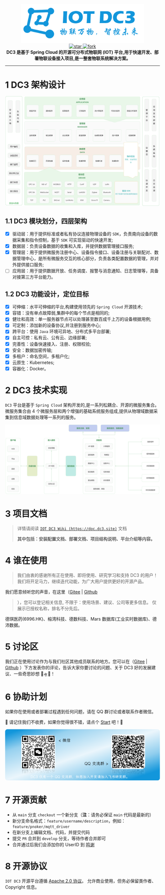 <p align="center">
	<img src="dc3/images/logo-blue.png" width="400">
<br>
<a href='https://gitee.com/pnoker/iot-dc3/stargazers'>
    <img src='https://gitee.com/pnoker/iot-dc3/badge/star.svg?theme=gvp' alt='star'></img>
</a>
<a href='https://gitee.com/pnoker/iot-dc3/members'>
    <img src='https://gitee.com/pnoker/iot-dc3/badge/fork.svg?theme=gvp' alt='fork'></img>
</a>
<br>
<strong>DC3 是基于 Spring Cloud 的开源可分布式物联网 (IOT) 平台,用于快速开发、部署物联设备接入项目,是一整套物联系统解决方案。</strong>
</p>

---

# 1 DC3 架构设计

![iot-dc3-architecture](dc3/images/architecture1.jpg)

## 1.1 DC3 模块划分，四层架构

-   [x] 驱动层：用于提供标准或者私有协议连接物理设备的 `SDK`，负责南向设备的数据采集和指令控制，基于 `SDK` 可实现驱动的快速开发;
-   [x] 数据层：负责设备数据的收集和入库，并提供数据管理接口服务;
-   [x] 管理层：用于提供微服务注册中心、设备指令接口、设备注册与关联配对、数据管理中心，是所有微服务交互的核心部分，负责各类配置数据的管理，并对外提供接口服务;
-   [ ] 应用层：用于提供数据开放、任务调度、报警与消息通知、日志管理等，具备对接第三方平台能力。

## 1.2 DC3 功能设计，定位目标

-   [x] 可伸缩：水平可伸缩的平台,构建使用领先的 `Spring Cloud` 开源技术;
-   [x] 容错：没有单点故障弱,集群中的每个节点是相同的;
-   [x] 健壮和高效：单一服务器节点可以处理甚至数百成千上万的设备根据用例;
-   [x] 可定制：添加新的设备协议,并注册到服务中心;
-   [x] 跨平台：使用 `Java` 环境可异地、分布式多平台部署;
-   [x] 自主可控：私有云、公有云、边缘部署;
-   [x] 完善性：设备快速接入、注册、权限校验;
-   [x] 安全：数据加密传输;
-   [x] 多租户：命名空间，多租户化;
-   [x] 云原生：Kubernetes;
-   [x] 容器化：Docker。

# 2 DC3 技术实现

`DC3` 平台是基于 `Spring Cloud` 架构开发的,是一系列松耦合、开源的微服务集合。
微服务集合由 4 个微服务层和两个增强的基础系统服务组成,提供从物理域数据采集到信息域数据处理等一系列的服务。

![iot-dc3-architecture](dc3/images/architecture2.jpg)

# 3 项目文档

> 详情请阅读 [`IOT DC3 Wiki (https://doc.dc3.site)`](https://doc.dc3.site) 文档
>
> **其中包括：安装配置文档、部署文档、项目结构说明、平台介绍等内容。**

# 4 谁在使用

> 我们由衷的感谢所有正在使用、即将使用、研究学习和支持 DC3 的用户！我们将开足马力，继续迭代动能，为广大用户提供更好的开源产品。
>
>
我们愿意倾听您的声音，在这里（[Gitee](https://gitee.com/pnoker/iot-dc3/issues/I6I15G) | [Github](https://github.com/pnoker/iot-dc3/issues/60)
> ），您可以登记相关信息, 不限于：使用场景、建议、公司等更多信息。
> 仅展示已授权名称，排名不分先后。

德琪医药(6996.HK)、榕湾科技、德数科技、Mars 数据库(工业实时数据库)、德沛数据。

# 5 讨论区

我们正在使用讨论作为与我们社区其他成员联系的地方。您可以在（[Gitee](https://gitee.com/pnoker/iot-dc3/issues/I6IKAL) | [Github](https://github.com/pnoker/iot-dc3/discussions)
）下方发表你的评论，告诉大家你要讨论的问题、关于 DC3 好的发展建议、一些奇思妙想 🚀🛸🚤！

# 6 协助计划

如果你在使用或者部署过程遇到任何问题，请在 QQ 群讨论或者联系作者微信。

🌟 请记住我们不收费，如果你觉得很不错，请点个 [Start](https://gitee.com/pnoker/iot-dc3/star) 吧！🌟

![Our users](dc3/images/social.png)

# 7 开源贡献

- 从 `main` 分支 `checkout` 一个新分支（**注**：请务必保证 `main` 代码是最新的）
- 新分支命名格式：`feature/username/description`，例如：`feature/pnoker/mqtt_driver`
- 在新分支上编辑文档、代码，并提交代码
- 提交 `PR` 合并到 `develop` 分支，等待作者合并即可
- 合并通过后我们会添加你的 UserID 到 [鸣谢](https://doc.dc3.site/contributor)

# 8 开源协议

`IOT DC3` 开源平台遵循 [Apache 2.0 协议](https://www.apache.org/licenses/LICENSE-2.0.html)。 允许商业使用，但务必保留类作者、Copyright
信息。
